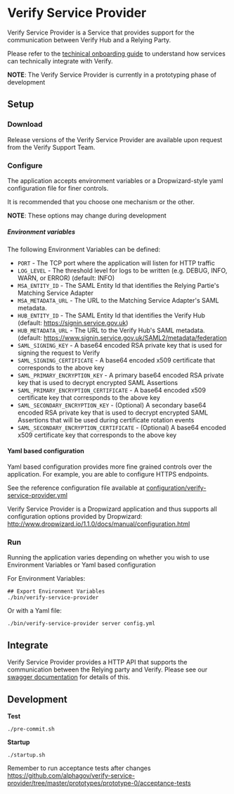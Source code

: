 Verify Service Provider
=======================

Verify Service Provider is a Service that provides support for the communication
between Verify Hub and a Relying Party.

Please refer to the [techinical onboarding guide](https://alphagov.github.io/rp-onboarding-tech-docs/) to understand how services can technically integrate with Verify.

__NOTE__: The Verify Service Provider is currently in a prototyping phase of development


Setup
-----

### Download

Release versions of the Verify Service Provider are available upon request from the Verify Support Team.

### Configure

The application accepts environment variables or a Dropwizard-style yaml configuration file for finer controls. 

It is recommended that you choose one mechanism or the other.

__NOTE__: These options may change during development

##### Environment variables

The following Environment Variables can be defined:

* `PORT` - The TCP port where the application will listen for HTTP traffic
* `LOG_LEVEL` - The threshold level for logs to be written (e.g. DEBUG, INFO, WARN, or ERROR) (default: INFO)
* `MSA_ENTITY_ID` - The SAML Entity Id that identifies the Relying Partie's Matching Service Adapter
* `MSA_METADATA_URL` - The URL to the Matching Service Adapter's SAML metadata.
* `HUB_ENTITY_ID` - The SAML Entity Id that identifies the Verify Hub (default: https://signin.service.gov.uk)
* `HUB_METADATA_URL` - The URL to the Verify Hub's SAML metadata. (default: https://www.signin.service.gov.uk/SAML2/metadata/federation
* `SAML_SIGNING_KEY` - A base64 encoded RSA private key that is used for signing the request to Verify
* `SAML_SIGNING_CERTIFICATE` - A base64 encoded x509 certificate that corresponds to the above key
* `SAML_PRIMARY_ENCRYPTION_KEY` - A primary base64 encoded RSA private key that is used to decrypt encrypted SAML Assertions
* `SAML_PRIMARY_ENCRYPTION_CERTIFICATE` - A base64 encoded x509 certificate key that corresponds to the above key
* `SAML_SECONDARY_ENCRYPTION_KEY` - (Optional) A secondary base64 encoded RSA private key that is used to decrypt encrypted SAML Assertions that will be used during certificate rotation events
* `SAML_SECONDARY_ENCRYPTION_CERTIFICATE` - (Optional) A base64 encoded x509 certificate key that corresponds to the above key

#### Yaml based configuration

Yaml based configuration provides more fine grained controls over the application. For example, you are able to configure HTTPS endpoints.

See the reference configuration file available at [configuration/verify-service-provider.yml](
https://github.com/alphagov/verify-service-provider/blob/master/prototypes/prototype-0/verify-service-provider/configuration/verify-service-provider.yml
)

Verify Service Provider is a Dropwizard application and thus supports all configuration options
provided by Dropwizard: http://www.dropwizard.io/1.1.0/docs/manual/configuration.html

### Run

Running the application varies depending on whether you wish to use Environment Variables or Yaml based configuration

For Environment Variables:

```
## Export Environment Variables
./bin/verify-service-provider
```

Or with a Yaml file:

```
./bin/verify-service-provider server config.yml
```

## Integrate

Verify Service Provider provides a HTTP API that supports the communication between the Relying party
and Verify. Please see our [swagger documentation](https://github.com/alphagov/verify-service-provider/blob/master/prototypes/prototype-0/docs/verify-service-provider-api.swagger.yml) for details of this.

Development
-----------

__Test__
```
./pre-commit.sh
```

__Startup__
```
./startup.sh
```

Remember to run acceptance tests after changes https://github.com/alphagov/verify-service-provider/tree/master/prototypes/prototype-0/acceptance-tests

